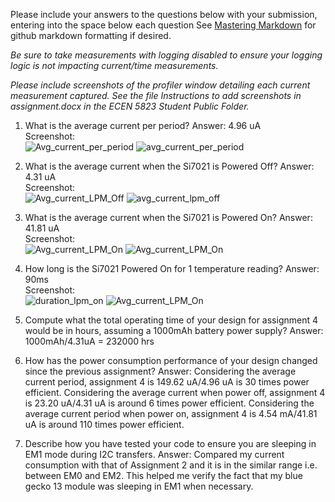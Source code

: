 Please include your answers to the questions below with your submission, entering into the space below each question
See [Mastering Markdown](https://guides.github.com/features/mastering-markdown/) for github markdown formatting if desired.

*Be sure to take measurements with logging disabled to ensure your logging logic is not impacting current/time measurements.*

*Please include screenshots of the profiler window detailing each current measurement captured.  See the file Instructions to add screenshots in assignment.docx in the ECEN 5823 Student Public Folder.* 

1. What is the average current per period?
   Answer: 4.96 uA
   <br>Screenshot:  
   ![Avg_current_per_period](screenshots/assignment4/avg_current_per_period.jpg)
   ![avg_current_per_period](https://user-images.githubusercontent.com/89665917/134851177-0b97910d-0e67-4ae4-985e-f103e25caf4b.JPG)  

2. What is the average current when the Si7021 is Powered Off?
   Answer: 4.31 uA
   <br>Screenshot:  
   ![Avg_current_LPM_Off](screenshots/assignment4/avg_current_lpm_off.jpg)
   ![avg_current_lpm_off](https://user-images.githubusercontent.com/89665917/134851173-9d274569-7413-4b8d-90a9-a2d58bfd158c.JPG)

3. What is the average current when the Si7021 is Powered On?
   Answer: 41.81 uA
   <br>Screenshot:  
   ![Avg_current_LPM_On](screenshots/assignment4/avg_current_lpm_on.jpg)
   ![Avg_current_LPM_On](https://user-images.githubusercontent.com/89665917/134851176-239efbb1-0332-4343-b65f-a14602d6ef5c.JPG)

4. How long is the Si7021 Powered On for 1 temperature reading?
   Answer: 90ms
   <br>Screenshot:  
   ![duration_lpm_on](screenshots/assignment4/avg_current_lpm_on.jpg)
   ![Avg_current_LPM_On](https://user-images.githubusercontent.com/89665917/134851176-239efbb1-0332-4343-b65f-a14602d6ef5c.JPG)

5. Compute what the total operating time of your design for assignment 4 would be in hours, assuming a 1000mAh battery power supply?
   Answer: 1000mAh/4.31uA = 232000 hrs
   
6. How has the power consumption performance of your design changed since the previous assignment?
   Answer: Considering the average current period, assignment 4 is 149.62 uA/4.96 uA is 30 times power efficient.
	   Considering the average current when power off, assignment 4 is 23.20 uA/4.31 uA is around 6 times power efficient.
	   Considering the average current period when power on, assignment 4 is 4.54 mA/41.81 uA is around 110 times power efficient.
   
7. Describe how you have tested your code to ensure you are sleeping in EM1 mode during I2C transfers.
   Answer: Compared my current consumption with that of Assignment 2 and it is in the similar range i.e. between EM0 and EM2. This helped me verify the fact that my blue gecko 13 module was sleeping in EM1 when necessary.


